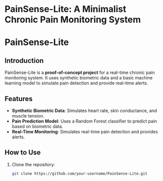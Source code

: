 # PainSense-Lite: A Minimalist Chronic Pain Monitoring System
# PainSense-Lite

## Introduction
PainSense-Lite is a **proof-of-concept project** for a real-time chronic pain monitoring system. It uses synthetic biometric data and a basic machine learning model to simulate pain detection and provide real-time alerts.

## Features
- **Synthetic Biometric Data**: Simulates heart rate, skin conductance, and muscle tension.
- **Pain Prediction Model**: Uses a Random Forest classifier to predict pain based on biometric data.
- **Real-Time Monitoring**: Simulates real-time pain detection and provides alerts.

## How to Use
1. Clone the repository:
   ```bash
   git clone https://github.com/your-username/PainSense-Lite.git
